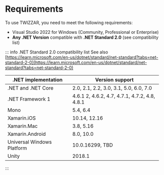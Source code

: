 # Requirements
To use TWIZZAR, you need to meet the following requirements:

- Visual Studio 2022 for Windows (Community, Professional or Enterprise)
- **Any .NET Version** compatible with **.NET Standard 2.0** (see compatibility list)

::: info .NET Standard 2.0 compatibility list
See also [https://learn.microsoft.com/en-us/dotnet/standard/net-standard?tabs=net-standard-2-0](https://learn.microsoft.com/en-us/dotnet/standard/net-standard?tabs=net-standard-2-0)

| .NET implementation        | Version support                               |
| -------------------------- | --------------------------------------------- |
| .NET and .NET Core         | 2.0, 2.1, 2.2, 3.0, 3.1, 5.0, 6.0, 7.0        |
| .NET Framework 1           | 4.6.1 2, 4.6.2, 4.7, 4.7.1, 4.7.2, 4.8, 4.8.1 |
| Mono                       | 5.4, 6.4                                      |
| Xamarin.iOS                | 10.14, 12.16                                  |
| Xamarin.Mac                | 3.8, 5.16                                     |
| Xamarin.Android            | 8.0, 10.0                                     |
| Universal Windows Platform | 10.0.16299, TBD                               |
| Unity                      | 2018.1                                        |

:::
